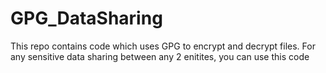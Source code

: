 # GPG_DataSharing
This repo contains code which uses GPG to encrypt and decrypt files. For any sensitive data sharing between any 2 enitites, you can use this code
